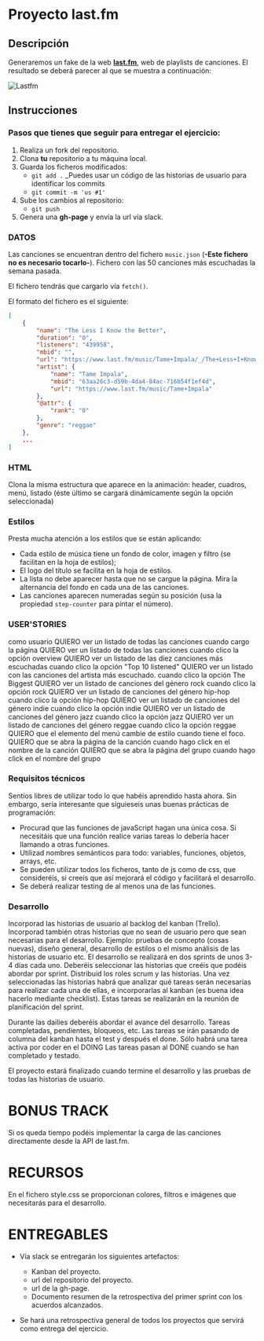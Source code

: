 # Proyecto last.fm

## Descripción

Generaremos un fake de la web  **[last.fm](https://www.last.fm/home)**, web de playlists de canciones. El resultado se deberá parecer al que se muestra a continuación:

![Lastfm](https://i.imgur.com/W6lRsdO.gif)


## Instrucciones

### Pasos que tienes que seguir para entregar el ejercicio:

1. Realiza un fork del repositorio.
2. Clona __tu__ repositorio a tu máquina local.
3. Guarda los ficheros modificados:
    - `git add .`
   _Puedes usar un código de las historias de usuario para identificar los commits
    - `git commit -m 'us #1'`
4. Sube los cambios al repositorio:
    - `git push`
5. Genera una __gh-page__ y envía la url vía slack.

### DATOS

Las canciones se encuentran dentro del fichero `music.json` (**-Este fichero no es necesario tocarlo-**). Fichero con las 50 canciones más escuchadas la semana pasada.

El fichero tendrás que cargarlo vía `fetch()`.

El formato del fichero es el siguiente:

```json
[
    {
        "name": "The Less I Know the Better",
        "duration": "0",
        "listeners": "439958",
        "mbid": "",
        "url": "https://www.last.fm/music/Tame+Impala/_/The+Less+I+Know+the+Better",
        "artist": {
            "name": "Tame Impala",
            "mbid": "63aa26c3-d59b-4da4-84ac-716b54f1ef4d",
            "url": "https://www.last.fm/music/Tame+Impala"
        },
        "@attr": {
            "rank": "0"
        },
        "genre": "reggae"
    },
    ...
]
  ```

### HTML

Clona la misma estructura que aparece en la animación: header, cuadros, menú, listado (éste último se cargará dinámicamente según la opción seleccionada)

### Estilos
Presta mucha atención a los estilos que se están aplicando:

- Cada estilo de música tiene un fondo de color, imagen y filtro (se facilitan en la hoja de estilos);
- El logo del título se facilita en la hoja de estilos.
- La lista no debe aparecer hasta que no se cargue la página. Mira la alternancia del fondo en cada una de las canciones.
- Las canciones aparecen numeradas según su posición (usa la propiedad `step-counter` para pintar el número).

### USER'STORIES

como usuario
QUIERO ver un listado de todas las canciones
cuando cargo la página
QUIERO ver un listado de todas las canciones
cuando clico la opción overview
QUIERO ver un listado de las diez canciones más escuchadas
cuando clico la opción "Top 10 listened"
QUIERO ver un listado con las canciones del artista más escuchado.
cuando clico la opción The Biggest
QUIERO ver un listado de canciones del género rock
cuando clico la opción rock
QUIERO ver un listado de canciones del género hip-hop
cuando clico la opción hip-hop
QUIERO ver un listado de canciones del género indie
cuando clico la opción indie
QUIERO ver un listado de canciones del género jazz
cuando clico la opción jazz
QUIERO ver un listado de canciones del género reggae
cuando clico la opción reggae
QUIERO que el elemento del menú cambie de estilo
cuando tiene el foco.
QUIERO que se abra la página de la canción
cuando hago click en el nombre de la canción
QUIERO que se abra la página del grupo
cuando hago click en el nombre del grupo

### Requisitos técnicos
Sentíos libres de utilizar todo lo que habéis aprendido hasta ahora.
Sin embargo, sería interesante que siguieseis unas buenas prácticas de programación:
- Procurad que las funciones de javaScript hagan una única cosa. Si necesitáis que una función realice varias tareas lo debería hacer llamando a otras funciones.
- Utilizad nombres semánticos para todo: variables, funciones, objetos, arrays, etc.
- Se pueden utilizar todos los ficheros, tanto de js como de css, que consideréis, si creeis que así mejorará el código y facilitará el desarrollo.
- Se deberá realizar testing de al menos una de las funciones.

### Desarrollo
Incorporad las historias de usuario al backlog del kanban (Trello).
Incorporad también otras historias que no sean de usuario pero que sean necesarias para el desarrollo. Ejemplo: pruebas de concepto (cosas nuevas), diseño general, desarrollo de estilos o el mismo análisis de las historias de usuario etc.
El desarrollo se realizará en dos sprints de unos 3-4 días cada uno.
Deberéis seleccionar las historias que creéis que podéis abordar por sprint.
Distribuid los roles scrum y las historias.
Una vez seleccionadas las historias habrá que analizar qué tareas serán necesarias para realizar cada una de ellas, e incorporarlas al kanban (es buena idea hacerlo mediante checklist).
Estas tareas se realizarán en la reunión de planificación del sprint.

Durante las dailies deberéis abordar el avance del desarrollo. Tareas completadas, pendientes, bloqueos, etc.
Las tareas se irán pasando de columna del kanban hasta el test y después el done.
Sólo habrá una tarea activa por coder en el DOING
Las tareas pasan al DONE cuando se han completado y testado.

El proyecto estará finalizado cuando termine el desarrollo y las pruebas de todas las historias de usuario.

# BONUS TRACK
Si os queda tiempo podéis implementar la carga de las canciones directamente desde la API de last.fm.

# RECURSOS
En el fichero style.css se proporcionan colores, filtros e imágenes que necesitarás para el desarrollo.

# ENTREGABLES
- Vía slack se entregarán los siguientes artefactos:
  - Kanban del proyecto.
  - url del repositorio del proyecto.
  - url de la gh-page.
  - Documento resumen de la retrospectiva del primer sprint con los acuerdos alcanzados.

- Se hará una retrospectiva general de todos los proyectos que servirá como entrega del ejercicio.